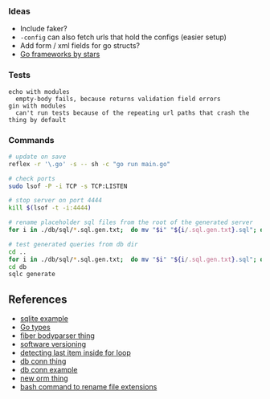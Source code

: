 ### Ideas

- Include faker?
- `-config` can also fetch urls that hold the configs (easier setup)
- Add form / xml fields for go structs?
- [Go frameworks by stars](https://github.com/mingrammer/go-web-framework-stars)

### Tests

```
echo with modules
  empty-body fails, because returns validation field errors
gin with modules
  can't run tests because of the repeating url paths that crash the thing by default
```


### Commands

```bash
# update on save
reflex -r '\.go' -s -- sh -c "go run main.go"

# check ports
sudo lsof -P -i TCP -s TCP:LISTEN

# stop server on port 4444
kill $(lsof -t -i:4444)

# rename placeholder sql files from the root of the generated server
for i in ./db/sql/*.sql.gen.txt;  do mv "$i" "${i/.sql.gen.txt}.sql"; done

# test generated queries from db dir
cd .. 
for i in ./db/sql/*.sql.gen.txt;  do mv "$i" "${i/.sql.gen.txt}.sql"; done
cd db
sqlc generate

```

## References

- [sqlite example](https://github.com/bopbi/simple-todo/blob/master/simple-todo.go)
- [Go types](https://golangbyexample.com/all-basic-data-types-golang/)
- [fiber bodyparser thing](https://docs.gofiber.io/api/ctx#bodyparser)
- [software versioning](https://stackoverflow.com/questions/2864448/best-practice-software-versioning)
- [detecting last item inside for loop](https://stackoverflow.com/questions/50085038/detect-last-item-inside-an-array-using-range-inside-go-templates)
- [db conn thing](https://www.alexedwards.net/blog/organising-database-access)
- [db conn example](https://github.com/teten-nugraha/go-dev-productify/blob/60b53e9e7f985b9e349889e8ffdb37a11ab1bd7f/config/dbConnect.go)
- [new orm thing](https://bun.uptrace.dev/)
- [bash command to rename file extensions](https://osxdaily.com/2017/05/12/change-all-file-extensions-command-line/)